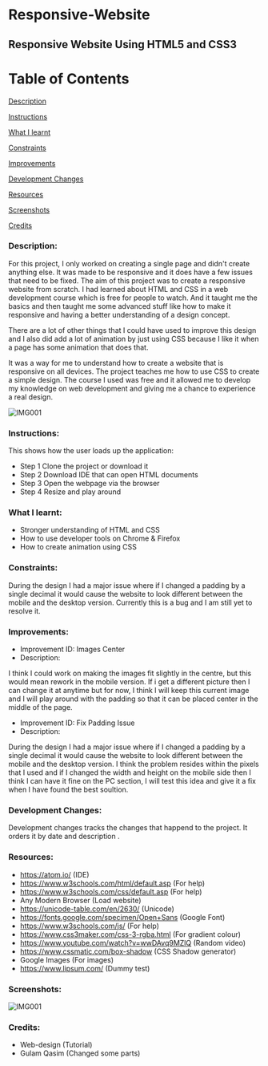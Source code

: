 # Responsive-Website

## Responsive Website Using HTML5 and CSS3

# Table of Contents

[Description](#Description)  
<a name="Description"/>

[Instructions](#Instuctions)  
<a name="Instructions"/>

[What I learnt](#What_I_Learnt)  
<a name="What_I_Learnt"/>

[Constraints](#Constraints)  
<a name="Constraints"/>

[Improvements](#Improvements)  
<a name="Improvements"/>

[Development Changes](#Development_Changes)  
<a name="Development_Changes"/>

[Resources](#Resources)  
<a name="Resources"/>

[Screenshots](#Screenshots)
<a name="Screenshots"/>

[Credits](#Credits)  
<a name="Credits"/>


### Description: 

For this project, I only worked on creating a single page and didn't create anything else. It was made to be responsive and it does have a few issues that need to be fixed. The aim of this project was to create a responsive website from scratch. I had learned about HTML and CSS in a web development course which is free for people to watch. And it taught me the basics and then taught me some advanced stuff like how to make it responsive and having a better understanding of a design concept. 

There are a lot of other things that I could have used to improve this design and I also did add a lot of animation by just using CSS because I like it when a page has some animation that does that.

It was a way for me to understand how to create a website that is responsive on all devices. The project teaches me how to use CSS to create a simple design. The course I used was free and it allowed me to develop my knowledge on web development and giving me a chance to experience a real design.

![IMG001](https://user-images.githubusercontent.com/45819118/71176458-d6415780-2261-11ea-969d-5d1decd75651.PNG)


### Instructions:

This shows how the user loads up the application:

- Step 1 Clone the project or download it
- Step 2 Download IDE that can open HTML documents
- Step 3  Open the webpage via the browser
- Step 4 Resize and play around

### What I learnt:
- Stronger understanding of HTML and CSS
- How to use developer tools on Chrome & Firefox
- How to create animation using CSS


### Constraints:

During the design I had a major issue where if I changed a padding by a single decimal it would cause the website to look different between the mobile and the desktop version. Currently this is a bug and I am still yet to resolve it.

### Improvements:
- Improvement ID: Images Center
- Description: 

I think I could work on making the images fit slightly in the centre, but this would mean rework in the mobile version. If i get a different picture then I can change it at anytime but for now, I think I will keep this current image and I will play around with the padding so that it can be placed center in the middle of the page.

- Improvement ID: Fix Padding Issue
- Description: 

During the design I had a major issue where if I changed a padding by a single decimal it would cause the website to look different between the mobile and the desktop version. I think the problem resides within the pixels that I used and if I changed the width and height on the mobile side then I think I can have it fine on the PC section, I will test this idea and give it a fix when I have found the best soultion.


### Development Changes:

Development changes tracks the changes that happend to the project. It orders it by date and description .



### Resources:
- https://atom.io/ (IDE)
- https://www.w3schools.com/html/default.asp (For help)
- https://www.w3schools.com/css/default.asp (For help)
- Any Modern Browser (Load website)
- https://unicode-table.com/en/2630/ (Unicode)
- https://fonts.google.com/specimen/Open+Sans (Google Font)
- https://www.w3schools.com/js/ (For help)
- https://www.css3maker.com/css-3-rgba.html (For gradient colour)
- https://www.youtube.com/watch?v=wwDAvq9MZlQ (Random video)
- https://www.cssmatic.com/box-shadow (CSS Shadow generator)
- Google Images (For images)
- https://www.lipsum.com/ (Dummy test)


### Screenshots:

![IMG001](https://user-images.githubusercontent.com/45819118/71176458-d6415780-2261-11ea-969d-5d1decd75651.PNG)

### Credits:
- Web-design (Tutorial)
- Gulam Qasim (Changed some parts)

